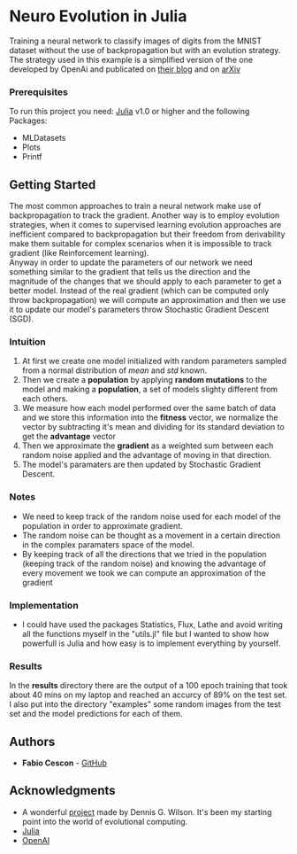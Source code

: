 # Neuro Evolution in Julia

Training a neural network to classify images of digits from the MNIST dataset without the use of backpropagation but with an evolution strategy. The strategy used in this example is a simplified version of the one developed by OpenAi and publicated on [their blog](https://openai.com/blog/evolution-strategies/) and on [arXiv](https://arxiv.org/pdf/1703.03864.pdf)
  
### Prerequisites

To run this project you need: [Julia](https://julialang.org/) v1.0 or higher and the following Packages:
- MLDatasets
- Plots
- Printf

## Getting Started

The most common approaches to train a neural network make use of  backpropagation to track the gradient. Another way is to employ evolution strategies, when it comes to supervised learning evolution approaches are inefficient compared to backpropagation but their freedom from derivability make them suitable for complex scenarios when it is impossible to track gradient (like Reinforcement learning).  
Anyway in order to update the parameters of our network we need something similar to the gradient that tells us the direction and the magnitude of the changes that we should apply to each parameter to get a better model. Instead of the real gradient (which can be computed only throw backpropagation) we will compute an approximation and then we use it to update our model's parameters throw Stochastic Gradient Descent (SGD).  
  
### Intuition  
1. At first we create one model initialized with random parameters sampled from a normal distribution of *mean* and *std* known.
2. Then we create a **population** by applying **random mutations** to the model and making a **population**, a set of models slighty different from each others. 
3. We measure how each model performed over the same batch of data and we store this information into the **fitness** vector, we normalize the vector by subtracting it's mean and dividing for its standard deviation to get the **advantage** vector
4. Then we approximate the **gradient** as a weighted sum between each random noise applied and the advantage of moving in that direction.
5. The model's paramaters are then updated by Stochastic Gradient Descent. 
  
### Notes
- We need to keep track of the random noise used for each model of the population in order to approximate gradient.
- The random noise can be thought as a movement in a certain direction in the complex paramaters space of the model. 
- By keeping track of all the directions that we tried in the population (keeping track of the random noise) and knowing the advantage of every movement we took we can compute an approximation of the gradient
  
### Implementation
- I could have used the packages Statistics, Flux, Lathe and avoid writing all the functions myself in the "utils.jl" file but I wanted to show how powerfull is Julia and how easy is to implement everything by yourself.

### Results
In the **results** directory there are the output of a 100 epoch training that took about 40 mins on my laptop and reached an accurcy of 89% on the test set. I also put into the directory "examples" some random images from the test set and the model predictions for each of them.

## Authors

* **Fabio Cescon** - [GitHub](https://github.com/cesch97)


## Acknowledgments

* A wonderful [project](https://github.com/d9w/evolution) made by Dennis G. Wilson. It's been my starting point into the world of evolutional computing.
* [Julia](https://julialang.org/)
* [OpenAI](https://openai.com/)


